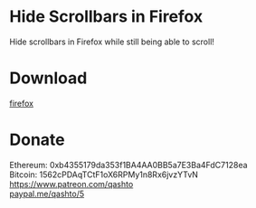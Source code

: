 # Hide Scrollbars in Firefox

Hide scrollbars in Firefox while still being able to scroll!

# Download

[firefox](https://addons.mozilla.org/en-US/firefox/addon/hide-scrollbars/)

# Donate

Ethereum: 0xb4355179da353f1BA4AA0BB5a7E3Ba4FdC7128ea  
Bitcoin: 1562cPDAqTCtF1oX6RPMy1n8Rx6jvzYTvN  
<https://www.patreon.com/qashto>  
[paypal.me/qashto/5](paypal.me/qashto/5)
